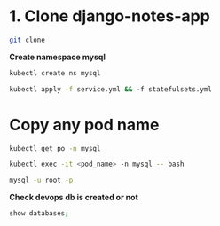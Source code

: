 # 1. Clone django-notes-app
```bash
git clone 
```







**Create namespace mysql**
```bash
kubectl create ns mysql
```

```bash
kubectl apply -f service.yml && -f statefulsets.yml
```
# Copy any pod name 
```bash
kubectl get po -n mysql
```

```bash
kubectl exec -it <pod_name> -n mysql -- bash
```

```bash
mysql -u root -p
```
**Check devops db is created or not**
```bash
show databases;
```
